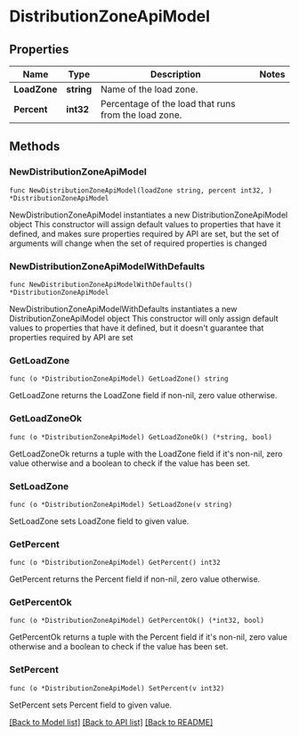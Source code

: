 # DistributionZoneApiModel

## Properties

Name | Type | Description | Notes
------------ | ------------- | ------------- | -------------
**LoadZone** | **string** | Name of the load zone. | 
**Percent** | **int32** | Percentage of the load that runs from the load zone. | 

## Methods

### NewDistributionZoneApiModel

`func NewDistributionZoneApiModel(loadZone string, percent int32, ) *DistributionZoneApiModel`

NewDistributionZoneApiModel instantiates a new DistributionZoneApiModel object
This constructor will assign default values to properties that have it defined,
and makes sure properties required by API are set, but the set of arguments
will change when the set of required properties is changed

### NewDistributionZoneApiModelWithDefaults

`func NewDistributionZoneApiModelWithDefaults() *DistributionZoneApiModel`

NewDistributionZoneApiModelWithDefaults instantiates a new DistributionZoneApiModel object
This constructor will only assign default values to properties that have it defined,
but it doesn't guarantee that properties required by API are set

### GetLoadZone

`func (o *DistributionZoneApiModel) GetLoadZone() string`

GetLoadZone returns the LoadZone field if non-nil, zero value otherwise.

### GetLoadZoneOk

`func (o *DistributionZoneApiModel) GetLoadZoneOk() (*string, bool)`

GetLoadZoneOk returns a tuple with the LoadZone field if it's non-nil, zero value otherwise
and a boolean to check if the value has been set.

### SetLoadZone

`func (o *DistributionZoneApiModel) SetLoadZone(v string)`

SetLoadZone sets LoadZone field to given value.


### GetPercent

`func (o *DistributionZoneApiModel) GetPercent() int32`

GetPercent returns the Percent field if non-nil, zero value otherwise.

### GetPercentOk

`func (o *DistributionZoneApiModel) GetPercentOk() (*int32, bool)`

GetPercentOk returns a tuple with the Percent field if it's non-nil, zero value otherwise
and a boolean to check if the value has been set.

### SetPercent

`func (o *DistributionZoneApiModel) SetPercent(v int32)`

SetPercent sets Percent field to given value.



[[Back to Model list]](../README.md#documentation-for-models) [[Back to API list]](../README.md#documentation-for-api-endpoints) [[Back to README]](../README.md)



